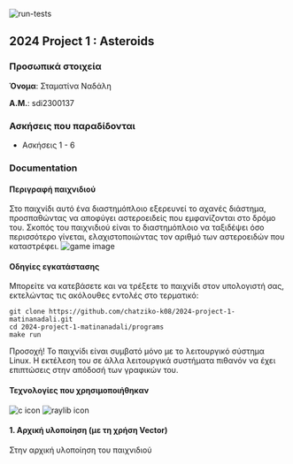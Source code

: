 ![run-tests](../../workflows/run-tests/badge.svg)

  

## 2024 Project 1 : Asteroids

 ### Προσωπικά στοιχεία

  

__Όνομα__: Σταματίνα Ναδάλη

  

__Α.Μ.__: sdi2300137

  

### Ασκήσεις που παραδίδονται

- Ασκήσεις 1 - 6

### Documentation
#### Περιγραφή παιχνιδιού
Στο παιχνίδι αυτό ένα διαστημόπλοιο εξερευνεί το αχανές διάστημα, προσπαθώντας να αποφύγει αστεροειδείς που εμφανίζονται στο δρόμο του. Σκοπός του παιχνιδιού είναι το διαστημόπλοιο να ταξιδέψει όσο περισσότερο γίνεται, ελαχιστοποιώντας τον αριθμό των αστεροειδών που καταστρέφει. 
![game image](https://github.com/chatziko-k08/2024-project-1-matinanadali/assets/140314761/a4da0127-1438-43da-81c7-9735459caa3c)


#### Οδηγίες εγκατάστασης
Μπορείτε να κατεβάσετε και να τρέξετε το παιχνίδι στον υπολογιστή σας, εκτελώντας τις ακόλουθες εντολές στο τερματικό:
```console
git clone https://github.com/chatziko-k08/2024-project-1-matinanadali.git
cd 2024-project-1-matinanadali/programs
make run
```
Προσοχή! Το παιχνίδι είναι συμβατό μόνο με το λειτουργικό σύστημα Linux. Η εκτέλεση του σε άλλα λειτουργικά συστήματα πιθανόν να έχει επιπτώσεις στην απόδοσή των γραφικών του.

#### Τεχνολογίες που χρησιμοποιήθηκαν
![c icon](https://github.com/chatziko-k08/2024-project-1-matinanadali/assets/140314761/4e3ed245-a33e-49fb-8a4c-d1f058d9c535)
![raylib icon](https://github.com/chatziko-k08/2024-project-1-matinanadali/assets/140314761/cf9e245e-42f9-448c-9075-378066a76fb3)


#### 1.  Αρχική υλοποίηση (με τη χρήση Vector)
Στην αρχική υλοποίηση του παιχνιδιού

